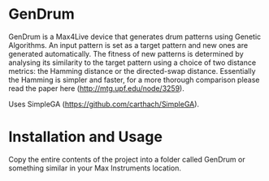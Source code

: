 GenDrum
=======

GenDrum is a Max4Live device that generates drum patterns using Genetic Algorithms. An input pattern is set as a target pattern and new ones are generated automatically. The fitness of new patterns is determined by analysing its similarity to the target pattern using a choice of two distance metrics: the Hamming distance or the directed-swap distance. Essentially the Hamming is simpler and faster, for a more thorough comparison please read the paper here (http://mtg.upf.edu/node/3259).

Uses SimpleGA (https://github.com/carthach/SimpleGA). 

Installation and Usage
======================
Copy the entire contents of the project into a folder called GenDrum or something similar in your Max Instruments location.
